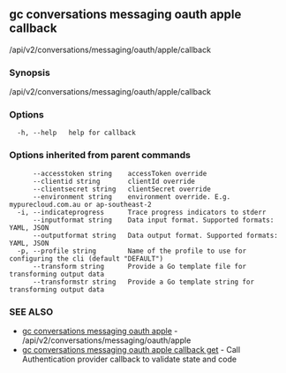 ## gc conversations messaging oauth apple callback

/api/v2/conversations/messaging/oauth/apple/callback

### Synopsis

/api/v2/conversations/messaging/oauth/apple/callback

### Options

```
  -h, --help   help for callback
```

### Options inherited from parent commands

```
      --accesstoken string    accessToken override
      --clientid string       clientId override
      --clientsecret string   clientSecret override
      --environment string    environment override. E.g. mypurecloud.com.au or ap-southeast-2
  -i, --indicateprogress      Trace progress indicators to stderr
      --inputformat string    Data input format. Supported formats: YAML, JSON
      --outputformat string   Data output format. Supported formats: YAML, JSON
  -p, --profile string        Name of the profile to use for configuring the cli (default "DEFAULT")
      --transform string      Provide a Go template file for transforming output data
      --transformstr string   Provide a Go template string for transforming output data
```

### SEE ALSO

* [gc conversations messaging oauth apple](gc_conversations_messaging_oauth_apple.html)	 - /api/v2/conversations/messaging/oauth/apple
* [gc conversations messaging oauth apple callback get](gc_conversations_messaging_oauth_apple_callback_get.html)	 - Call Authentication provider callback to validate state and code


